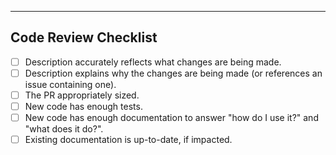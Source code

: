 
---

## Code Review Checklist

- [ ] Description accurately reflects what changes are being made.
- [ ] Description explains why the changes are being made (or references an issue containing one).
- [ ] The PR appropriately sized.
- [ ] New code has enough tests. 
- [ ] New code has enough documentation to answer "how do I use it?" and "what does it do?".
- [ ] Existing documentation is up-to-date, if impacted.
